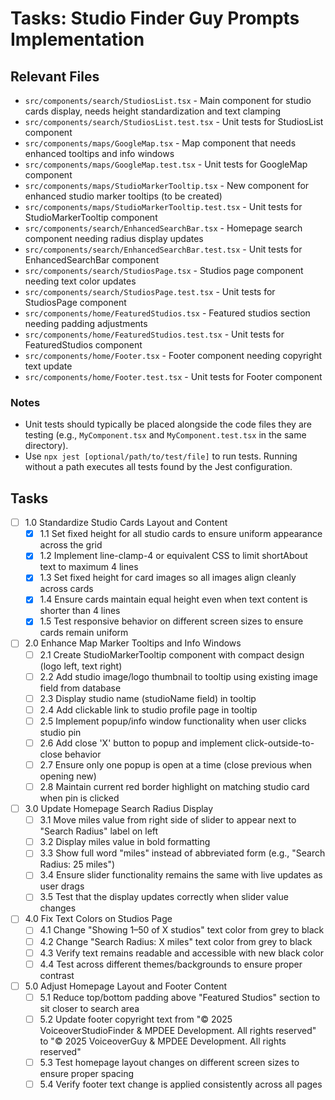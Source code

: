 # Tasks: Studio Finder Guy Prompts Implementation

## Relevant Files

- `src/components/search/StudiosList.tsx` - Main component for studio cards display, needs height standardization and text clamping
- `src/components/search/StudiosList.test.tsx` - Unit tests for StudiosList component
- `src/components/maps/GoogleMap.tsx` - Map component that needs enhanced tooltips and info windows
- `src/components/maps/GoogleMap.test.tsx` - Unit tests for GoogleMap component
- `src/components/maps/StudioMarkerTooltip.tsx` - New component for enhanced studio marker tooltips (to be created)
- `src/components/maps/StudioMarkerTooltip.test.tsx` - Unit tests for StudioMarkerTooltip component
- `src/components/search/EnhancedSearchBar.tsx` - Homepage search component needing radius display updates
- `src/components/search/EnhancedSearchBar.test.tsx` - Unit tests for EnhancedSearchBar component
- `src/components/search/StudiosPage.tsx` - Studios page component needing text color updates
- `src/components/search/StudiosPage.test.tsx` - Unit tests for StudiosPage component
- `src/components/home/FeaturedStudios.tsx` - Featured studios section needing padding adjustments
- `src/components/home/FeaturedStudios.test.tsx` - Unit tests for FeaturedStudios component
- `src/components/home/Footer.tsx` - Footer component needing copyright text update
- `src/components/home/Footer.test.tsx` - Unit tests for Footer component

### Notes

- Unit tests should typically be placed alongside the code files they are testing (e.g., `MyComponent.tsx` and `MyComponent.test.tsx` in the same directory).
- Use `npx jest [optional/path/to/test/file]` to run tests. Running without a path executes all tests found by the Jest configuration.

## Tasks

- [ ] 1.0 Standardize Studio Cards Layout and Content
  - [x] 1.1 Set fixed height for all studio cards to ensure uniform appearance across the grid
  - [x] 1.2 Implement line-clamp-4 or equivalent CSS to limit shortAbout text to maximum 4 lines
  - [x] 1.3 Set fixed height for card images so all images align cleanly across cards
  - [x] 1.4 Ensure cards maintain equal height even when text content is shorter than 4 lines
  - [x] 1.5 Test responsive behavior on different screen sizes to ensure cards remain uniform

- [ ] 2.0 Enhance Map Marker Tooltips and Info Windows
  - [ ] 2.1 Create StudioMarkerTooltip component with compact design (logo left, text right)
  - [ ] 2.2 Add studio image/logo thumbnail to tooltip using existing image field from database
  - [ ] 2.3 Display studio name (studioName field) in tooltip
  - [ ] 2.4 Add clickable link to studio profile page in tooltip
  - [ ] 2.5 Implement popup/info window functionality when user clicks studio pin
  - [ ] 2.6 Add close 'X' button to popup and implement click-outside-to-close behavior
  - [ ] 2.7 Ensure only one popup is open at a time (close previous when opening new)
  - [ ] 2.8 Maintain current red border highlight on matching studio card when pin is clicked

- [ ] 3.0 Update Homepage Search Radius Display
  - [ ] 3.1 Move miles value from right side of slider to appear next to "Search Radius" label on left
  - [ ] 3.2 Display miles value in bold formatting
  - [ ] 3.3 Show full word "miles" instead of abbreviated form (e.g., "Search Radius: 25 miles")
  - [ ] 3.4 Ensure slider functionality remains the same with live updates as user drags
  - [ ] 3.5 Test that the display updates correctly when slider value changes

- [ ] 4.0 Fix Text Colors on Studios Page
  - [ ] 4.1 Change "Showing 1–50 of X studios" text color from grey to black
  - [ ] 4.2 Change "Search Radius: X miles" text color from grey to black
  - [ ] 4.3 Verify text remains readable and accessible with new black color
  - [ ] 4.4 Test across different themes/backgrounds to ensure proper contrast

- [ ] 5.0 Adjust Homepage Layout and Footer Content
  - [ ] 5.1 Reduce top/bottom padding above "Featured Studios" section to sit closer to search area
  - [ ] 5.2 Update footer copyright text from "© 2025 VoiceoverStudioFinder & MPDEE Development. All rights reserved" to "© 2025 VoiceoverGuy & MPDEE Development. All rights reserved"
  - [ ] 5.3 Test homepage layout changes on different screen sizes to ensure proper spacing
  - [ ] 5.4 Verify footer text change is applied consistently across all pages
